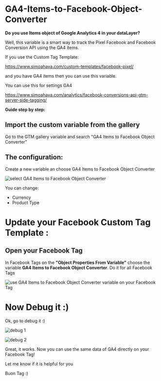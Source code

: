 # GA4-Items-to-Facebook-Object-Converter
**Do you use Items object of Google Analytics 4 in your dataLayer?**

Well, this variable is a smart way to track the Pixel Facebook and Facebook Conversion API using the GA4 items.

If you use the Custom Tag Template:

https://www.simoahava.com/custom-templates/facebook-pixel/

and you have GA4 items then you can use this variable.

You can use this for settings GA4 

https://www.simoahava.com/analytics/facebook-conversions-api-gtm-server-side-tagging/


**Guide step by step:**

## Import the custom variable from the gallery

Go to the GTM gallery variable and search "GA4 Items to Facebook Object Converter"


## The configuration: 
Create a new variable an choose GA4 Items to Facebook Object Converter

![select GA4 Items to Facebook Object Converter](https://www.tagmanageritalia.it/GTM/guida/uploads/2021/06/select-GA4-Items-to-Facebook-Object-Converter.png)

You can change:
- Currency
- Product Type

# Update your Facebook Custom Tag Template :
## Open your Facebook Tag

In Facebook Tags on the **"Object Properties From Variable"** choose the variable **GA4 Items to Facebook Object Converter**. Do it for all Facebook Tags


![use GA4 Items to Facebook Object Converter variable on your Facebook Tag](https://www.tagmanageritalia.it/GTM/guida/uploads/2021/06/use-GA4-Items-to-Facebook-Object-Converter-variable-on-your-Facebook-Tag.png)


# Now Debug it :)

Ok, go to debug it :)

![debug 1](https://www.tagmanageritalia.it/GTM/guida/uploads/2021/06/debug-1.png)

![debug 2](https://www.tagmanageritalia.it/GTM/guida/uploads/2021/06/debug-2.png)

Great, it works. Now you can use the same data of GA4 directly on your Facebook Tag!

Let me know if it is helpful for you

Buon Tag :)
